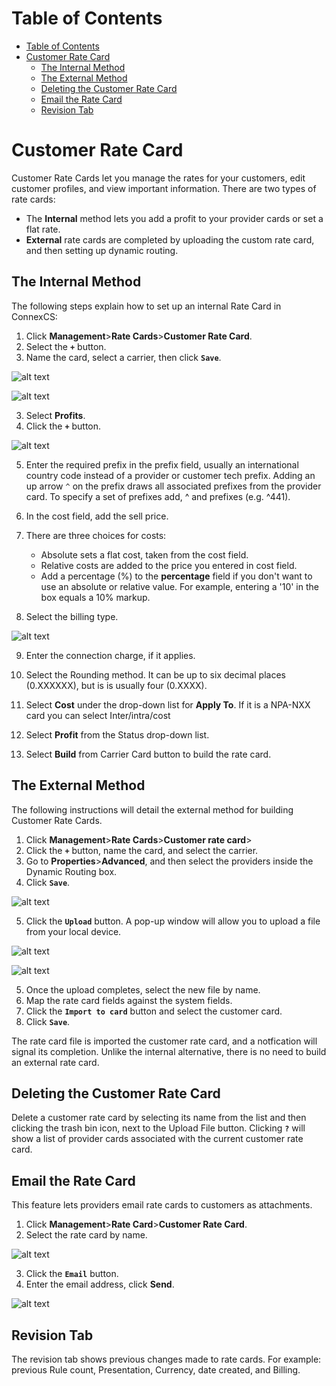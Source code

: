 # Table of Contents

- [Table of Contents](#table-of-contents)
- [Customer Rate Card](#customer-rate-card)
  - [The Internal Method](#the-internal-method)
  - [The External Method](#the-external-method)
  - [Deleting the Customer Rate Card](#deleting-the-customer-rate-card)
  - [Email the Rate Card](#email-the-rate-card)
  - [Revision Tab](#revision-tab)



# Customer Rate Card

Customer Rate Cards let you manage the rates for your customers, edit customer profiles, and view important information. There are two types of rate cards: 
* The **Internal** method lets you add a profit to your provider cards or set a flat rate.
* **External** rate cards are completed by uploading the custom rate card, and then setting up dynamic routing.

## The Internal Method 

The following steps explain how to set up an internal Rate Card in ConnexCS:

1. Click **Management**>**Rate Cards**>**Customer Rate Card**.
2.  Select the **`+`** button. 
3. Name the card, select a carrier, then click **`Save`**.
 
  ![alt text][customer-card-1]

  ![alt text][customer-card-2]

3. Select **Profits**.
4. Click the **`+`** button. 

  ![alt text][customer-card-3]

5. Enter the required prefix in the prefix field, usually an international country code instead of a provider or customer tech  prefix. Adding an up arrow `^` on the prefix draws all associated prefixes from the provider card. To specify a set of prefixes add, ^ and prefixes (e.g. ^441).

6. In the cost field, add the sell price.
7. There are three choices for costs:
   * Absolute sets a flat cost, taken from the cost field. 
   *  Relative costs are added to the price you entered in cost field. 
   * Add a percentage (%) to the **percentage** field if you don't want to use an absolute or relative value.  For example, entering a '10' in the box equals a 10% markup.
8. Select the billing type.

 ![alt text][customer-card-4]

9. Enter the connection charge, if it applies.

10. Select the Rounding method.  It can be up to six decimal places (0.XXXXXX), but is is usually four (0.XXXX).

11. Select **Cost** under the drop-down list for **Apply To**. If it is a NPA-NXX card you can select Inter/intra/cost
    
12.  Select **Profit** from the Status drop-down list.

13. Select **Build** from Carrier Card button to build the rate card.

## The External Method 

The following instructions will detail the external method for building Customer Rate Cards. 

1. Click **Management**>**Rate Cards**>**Customer rate card**> 
2. Click the **`+`** button, name the card, and select the carrier.
3. Go to **Properties**>**Advanced**, and then select the providers inside the Dynamic Routing box. 
4. Click **`Save`**.

 ![alt text][customer-card-7]
 
5. Click the **`Upload`** button.  A pop-up window will allow you to upload a file from your local device.

  ![alt text][customer-card-8]

  ![alt text][customer-card-9]

5. Once the upload completes, select the new file by name.
6. Map the rate card fields against the system fields. 
7. Click the **`Import to card`** button and select the customer card.
8. Click **`Save`**.

The rate card file is imported the customer rate card, and a notfication will signal its completion.  Unlike the internal alternative, there is no need to build an external rate card.

## Deleting the Customer Rate Card

Delete a customer rate card by selecting its name from the list and then clicking the trash bin icon, next to the Upload File button. Clicking **`?`** will show a list of provider cards associated with the current customer rate card. 

## Email the Rate Card

This feature lets providers email rate cards to customers as attachments.

1. Click **Management**>**Rate Card**>**Customer Rate Card**.
2. Select the rate card by name.

  ![alt text][customer-card-10]

3. Click the **`Email`** button.
4. Enter the email address, click **Send**.

  ![alt text][customer-card-11]

## Revision Tab 

The revision tab shows previous changes made to rate cards. For example: previous Rule count, Presentation, Currency, date created, and Billing.



[customer-card-1]: https://raw.githubusercontent.com/digipigeon/connexcs-user-docs/master/new-images/121.png "Customer-card-1"
[customer-card-2]: https://raw.githubusercontent.com/digipigeon/connexcs-user-docs/master/new-images/122.png "Customer-card-2"
[customer-card-3]: https://raw.githubusercontent.com/digipigeon/connexcs-user-docs/master/new-images/123.png "Customer-card-3"
[customer-card-4]: https://raw.githubusercontent.com/digipigeon/connexcs-user-docs/master/new-images/124.png "Customer-card-4"
[customer-card-5]: https://raw.githubusercontent.com/digipigeon/connexcs-user-docs/master/new-images/125.png "Customer-card-5"
[customer-card-6]: https://raw.githubusercontent.com/digipigeon/connexcs-user-docs/master/new-images/126.png "Customer-card-6"
[customer-card-7]: https://raw.githubusercontent.com/digipigeon/connexcs-user-docs/master/new-images/127.png "Customer-card-7"
[customer-card-8]: https://raw.githubusercontent.com/digipigeon/connexcs-user-docs/master/new-images/128.png "Customer-card-8"
[customer-card-9]: https://raw.githubusercontent.com/digipigeon/connexcs-user-docs/master/new-images/129.png "Customer-card-9"
[customer-card-10]: https://raw.githubusercontent.com/digipigeon/connexcs-user-docs/master/new-images/130.png "Customer-card-10"
[customer-card-11]: https://raw.githubusercontent.com/digipigeon/connexcs-user-docs/master/new-images/131.png "Customer-card-11"


[email-ratecard-1]: https://raw.githubusercontent.com/digipigeon/connexcs-user-docs/master/img/email-ratecard-1.png "Email-Ratecard-1"
[email-ratecard-2]: https://raw.githubusercontent.com/digipigeon/connexcs-user-docs/master/img/email-ratecard-2.png "Email-Ratecard-2"
[email-ratecard-3]: https://raw.githubusercontent.com/digipigeon/connexcs-user-docs/master/img/email-ratecard-3.png "Email-Ratecard-3"


[ratecard-dashboard]: https://raw.githubusercontent.com/digipigeon/connexcs-user-docs/master/img/ratecard-dashboard.png "Ratecard-Dashboard"
[customer-ratecard]: https://raw.githubusercontent.com/digipigeon/connexcs-user-docs/master/img/customer-ratecard.png "Customer-Ratecard"
[basic]: https://raw.githubusercontent.com/digipigeon/connexcs-user-docs/master/img/basic.png "basic"
[advance]: https://raw.githubusercontent.com/digipigeon/connexcs-user-docs/master/img/advance.png "advance"
[card-details]: https://raw.githubusercontent.com/digipigeon/connexcs-user-docs/master/img/card-details.png "Card-Details"
[profittab]: https://raw.githubusercontent.com/digipigeon/connexcs-user-docs/master/img/profittab.png "Profit-Tab"
[popup]: https://raw.githubusercontent.com/digipigeon/connexcs-user-docs/master/img/popup.jpg "Popup"
[edittab]: https://raw.githubusercontent.com/digipigeon/connexcs-user-docs/master/img/edittab.png "Edit-Tab"


[customer-ratecard1]: https://raw.githubusercontent.com/digipigeon/connexcs-user-docs/master/new-img/customer-ratecard1.png "customer-ratecard1"
[customer-ratecard2]: https://raw.githubusercontent.com/digipigeon/connexcs-user-docs/master/new-img/customer-ratecard2.png "customer-ratecard2"
[customer-ratecard3]: https://raw.githubusercontent.com/digipigeon/connexcs-user-docs/master/new-img/customer-ratecard3.png "customer-ratecard3"
[customer-ratecard4]: https://raw.githubusercontent.com/digipigeon/connexcs-user-docs/master/new-img/customer-ratecard4.png "customer-ratecard4"
[customer-ratecard5]: https://raw.githubusercontent.com/digipigeon/connexcs-user-docs/master/new-img/customer-ratecard5.png "customer-ratecard5"
[customer-ratecard6]: https://raw.githubusercontent.com/digipigeon/connexcs-user-docs/master/new-img/customer-ratecard6.png "customer-ratecard6"



[customer-ratecard-advance1]: https://raw.githubusercontent.com/digipigeon/connexcs-user-docs/master/new-img/customer-ratecard-advance1.png "customer-ratecard-advance1"
[customer-ratecard-advance2]: https://raw.githubusercontent.com/digipigeon/connexcs-user-docs/master/new-img/customer-ratecard-advance2.png "customer-ratecard-advance2"
[customer-ratecard-advance3]: https://raw.githubusercontent.com/digipigeon/connexcs-user-docs/master/new-img/customer-ratecard-advance3.png "customer-ratecard-advance3"
[customer-ratecard-advance4]: https://raw.githubusercontent.com/digipigeon/connexcs-user-docs/master/new-img/customer-ratecard-advance4.png "customer-ratecard-advance4"
[customer-ratecard-advance5]: https://raw.githubusercontent.com/digipigeon/connexcs-user-docs/master/new-img/customer-ratecard-advance5.png "customer-ratecard-advance5"
[customer-ratecard-advance6]: https://raw.githubusercontent.com/digipigeon/connexcs-user-docs/master/new-img/customer-ratecard-advance6.png "customer-ratecard-advance6"
[customer-ratecard-advance7]: https://raw.githubusercontent.com/digipigeon/connexcs-user-docs/master/new-img/customer-ratecard-advance7.png "customer-ratecard-advance7"
[customer-ratecard-advance8]: https://raw.githubusercontent.com/digipigeon/connexcs-user-docs/master/new-img/customer-ratecard-advance8.png "customer-ratecard-advance8"

[map-giff]: https://raw.githubusercontent.com/digipigeon/connexcs-user-docs/master/new-img/map-giff.gif "map-giff"
